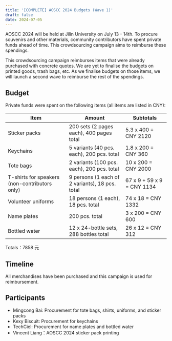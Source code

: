 ```yaml
---
title: '[COMPLETE] AOSCC 2024 Budgets (Wave 1)'
draft: false
date: 2024-07-05
---
```


AOSCC 2024 will be held at Jilin University on July 13 - 14th. To procure souvenirs and other materials, community contributors have spent private funds ahead of time. This crowdsourcing campaign aims to reimburse these spendings.

This crowdsourcing campaign reimburses items that were already purchased with concrete quotes. We are yet to finalise the budgets on printed goods, trash bags, etc. As we finalise budgets on those items, we will launch a second wave to reimburse the rest of the spendings.

## Budget

Private funds were spent on the following items (all items are listed in CNY):

| Item                                          | Amount                                          | Subtotals                  |
|-----------------------------------------------|-------------------------------------------------|----------------------------|
| Sticker packs                                 | 200 sets (2 pages each), 400 pages total        | 5.3 x 400 = CNY 2120       |
| Keychains                                     | 5 variants (40 pcs. each), 200 pcs. total       | 1.8 x 200 = CNY 360        |
| Tote bags                                     | 2 variants (100 pcs. each), 200 pcs. total      | 10 x 200 = CNY 2000        |
| T-shirts for speakers (non-contributors only) | 9 persons (1 each of 2 variants), 18 pcs. total | 67 x 9 + 59 x 9 = CNY 1134 |
| Volunteer uniforms                            | 18 persons (1 each), 18 pcs. total              | 74 x 18 = CNY 1332         |
| Name plates                                   | 200 pcs. total                                  | 3 x 200 = CNY 600          |
| Bottled water                                 | 12 x 24-bottle sets, 288 bottles total          | 26 x 12 = CNY 312          |

Totals：7858 元

## Timeline

All merchandises have been purchased and this campaign is used for reimbursement.

## Participants

- Mingcong Bai: Procurement for tote bags, shirts, uniforms, and sticker packs
- Kexy Biscuit: Procurement for keychains
- TechCiel: Procurement for name plates and bottled water
- Vincent Liang：AOSCC 2024 sticker pack printing